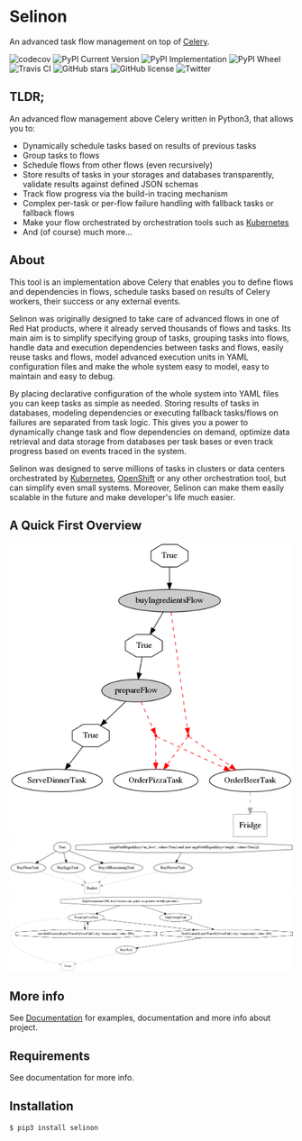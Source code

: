 # Selinon

An advanced task flow management on top of [Celery](https://www.celeryproject.org/).

![codecov](https://codecov.io/gh/selinon/selinon/branch/master/graph/badge.svg)
![PyPI Current Version](https://img.shields.io/pypi/v/selinon.svg)
![PyPI Implementation](https://img.shields.io/pypi/implementation/selinon.svg)
![PyPI Wheel](https://img.shields.io/pypi/wheel/selinon.svg)
![Travis CI](https://travis-ci.org/selinon/selinon.svg?branch=master)
![GitHub stars](https://img.shields.io/github/stars/selinon/selinon.svg)
![GitHub license](https://img.shields.io/badge/license-GPLv2-blue.svg)
![Twitter](https://img.shields.io/twitter/url/http/github.com/selinon/selinon.svg?style=social)

## TLDR;

An advanced flow management above Celery written in Python3, that allows you to:

  - Dynamically schedule tasks based on results of previous tasks
  - Group tasks to flows
  - Schedule flows from other flows (even recursively)
  - Store results of tasks in your storages and databases transparently, validate results against defined JSON schemas
  - Track flow progress via the build-in tracing mechanism
  - Complex per-task or per-flow failure handling with fallback tasks or fallback flows
  - Make your flow orchestrated by orchestration tools such as [Kubernetes](https://kubernetes.io)
  - And (of course) much more...

## About

This tool is an implementation above Celery that enables you to define flows and dependencies in flows, schedule tasks based on results of Celery workers, their success or any external events.

Selinon was originally designed to take care of advanced flows in one of Red Hat products, where it already served thousands of flows and tasks. Its main aim is to simplify specifying group of tasks, grouping tasks into flows, handle data and execution dependencies between tasks and flows, easily reuse tasks and flows, model advanced execution units in YAML configuration files and make the whole system easy to model, easy to maintain and easy to debug.

By placing declarative configuration of the whole system into YAML files you can keep tasks as simple as needed. Storing results of tasks in databases, modeling dependencies or executing fallback tasks/flows on failures are separated from task logic. This gives you a power to dynamically change task and flow dependencies on demand, optimize data retrieval and data storage from databases per task bases or even track progress based on events traced in the system.

Selinon was designed to serve millions of tasks in clusters or data centers orchestrated by [Kubernetes](https://kubernetes.io), [OpenShift](https://openshift.com) or any other orchestration tool, but can simplify even small systems. Moreover, Selinon can make them easily scalable in the future and make developer's life much easier.

## A Quick First Overview


![Main dinner flow](/example/graph/dinnerFlow.png?raw=true "Main dinner flow")
![Buy ingredients flow](/example/graph/buyIngredientsFlow.png?raw=true "How to buy ingredients")
![Preparation](/example/graph/prepareFlow.png?raw=true "How to prepare dinner")

## More info

See [Documentation](https://selinon.github.io/selinon) for examples, documentation and more info about project.

## Requirements

See documentation for more info. 

## Installation

```
$ pip3 install selinon
```


